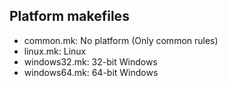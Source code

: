 ## Platform makefiles

- common.mk: No platform (Only common rules)
- linux.mk: Linux
- windows32.mk: 32-bit Windows
- windows64.mk: 64-bit Windows

